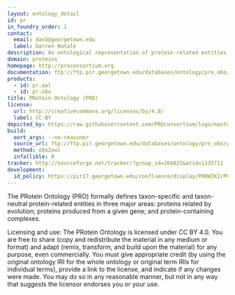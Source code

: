 ```yaml
---
layout: ontology_detail
id: pr
in_foundry_order: 1
contact:
  email: dan5@georgetown.edu
  label: Darren Natale
description: An ontological representation of protein-related entities
domain: proteins
homepage: http://proconsortium.org
documentation: ftp://ftp.pir.georgetown.edu/databases/ontology/pro_obo/pro_readme.txt
products:
  - id: pr.owl
  - id: pr.obo
title: PRotein Ontology (PRO)
license:
  url: http://creativecommons.org/licenses/by/4.0/
  label: CC-BY
depicted_by: https://raw.githubusercontent.com/PROconsortium/logo/master/PROlogo_small.png
build:
  oort_args: --no-reasoner
  source_url: ftp://ftp.pir.georgetown.edu/databases/ontology/pro_obo/pro.obo
  method: obo2owl
  infallible: 0
tracker: http://sourceforge.net/tracker/?group_id=266825&atid=1135711
development:
  id_policy: https://pir17.georgetown.edu/confluence/display/PROWIKI/PRO+URI+policy
---
```


The PRotein Ontology (PRO) formally defines taxon-specific and taxon-neutral protein-related entities in three major areas: proteins related by evolution; proteins produced from a given gene; and protein-containing complexes.

Licensing and use: The PRotein Ontology is licensed under CC BY 4.0. You are free to share (copy and redistribute the material in any medium or format) and adapt (remix, transform, and build upon the material) for any purpose, even commercially. You must give appropriate credit (by using the original ontology IRI for the whole ontology or original term IRIs for individual terms), provide a link to the license, and indicate if any changes were made. You may do so in any reasonable manner, but not in any way that suggests the licensor endorses you or your use.

